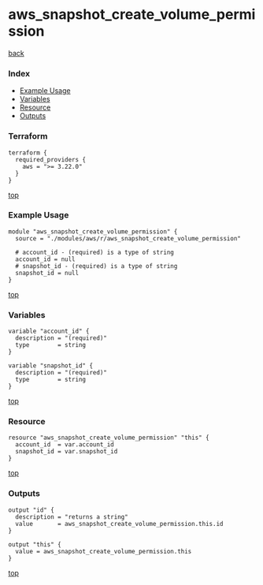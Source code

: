 # aws_snapshot_create_volume_permission

[back](../aws.md)

### Index

- [Example Usage](#example-usage)
- [Variables](#variables)
- [Resource](#resource)
- [Outputs](#outputs)

### Terraform

```hcl
terraform {
  required_providers {
    aws = ">= 3.22.0"
  }
}
```

[top](#index)

### Example Usage

```hcl
module "aws_snapshot_create_volume_permission" {
  source = "./modules/aws/r/aws_snapshot_create_volume_permission"

  # account_id - (required) is a type of string
  account_id = null
  # snapshot_id - (required) is a type of string
  snapshot_id = null
}
```

[top](#index)

### Variables

```hcl
variable "account_id" {
  description = "(required)"
  type        = string
}

variable "snapshot_id" {
  description = "(required)"
  type        = string
}
```

[top](#index)

### Resource

```hcl
resource "aws_snapshot_create_volume_permission" "this" {
  account_id  = var.account_id
  snapshot_id = var.snapshot_id
}
```

[top](#index)

### Outputs

```hcl
output "id" {
  description = "returns a string"
  value       = aws_snapshot_create_volume_permission.this.id
}

output "this" {
  value = aws_snapshot_create_volume_permission.this
}
```

[top](#index)